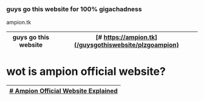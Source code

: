 ### guys go this website for 100% gigachadness
 ampion.tk

|guys go this website | [# https://ampion.tk](/guysgothiswebsite/plzgoampion) |
|---------------------|-------------------------------------------------------|

# wot is ampion official website?
|[# Ampion Official Website Explained](/guysgothiswebsite/Ae1)|
|-------------------------------------------------------------|
